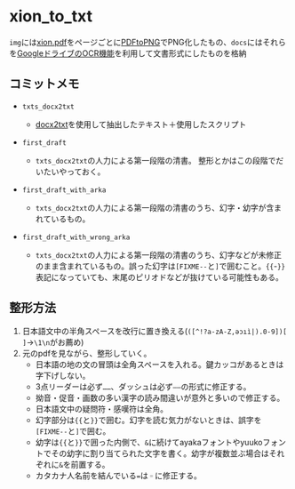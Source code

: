 # xion_to_txt

`img`には[xion.pdf](http://conlinguistics.org/arka/images/xion.pdf)をページごとに[PDFtoPNG](http://pdf2png.com/ja/)でPNG化したもの、`docs`にはそれらを[GoogleドライブのOCR機能](https://support.google.com/drive/answer/176692)を利用して文書形式にしたものを格納

## コミットメモ

* `txts_docx2txt`
  * [docx2txt](https://pypi.python.org/pypi/docx2txt/0.6)を使用して抽出したテキスト＋使用したスクリプト

* `first_draft`
  * `txts_docx2txt`の人力による第一段階の清書。 整形とかはこの段階でだいたいやっておく。

* `first_draft_with_arka`
  * `txts_docx2txt`の人力による第一段階の清書のうち、幻字・幼字が含まれているもの。  
  
* `first_draft_with_wrong_arka`
  * `txts_docx2txt`の人力による第一段階の清書のうち、幻字などが未修正のまま含まれているもの。誤った幻字は`[FIXME--`と`]`で囲むこと。`{{`-`}}`表記になっていても、末尾のピリオドなどが抜けている可能性もある。


## 整形方法
1. 日本語文中の半角スペースを改行に置き換える(`([^!?a-zA-Z,əɔıì|).0-9])[ ]`→`\1\n`がお薦め)
2. 元のpdfを見ながら、整形していく。  
    * 日本語の地の文の冒頭は全角スペースを入れる。鍵カッコがあるときは字下げしない。
	* 3点リーダーは必ず`……`、ダッシュは必ず`――`の形式に修正する。
	* 拗音・促音・画数の多い漢字の読み間違いが意外と多いので修正する。
	* 日本語文中の疑問符・感嘆符は全角。
	* 幻字部分は`{{`と`}}`で囲む。幻字を読む気力がないときは、誤字を`[FIXME--`と`]`で囲む。
	* 幼字は`{{`と`}}`で囲った内側で、`&`に続けてayakaフォントやyuukoフォントでその幼字に割り当てられた文字を書く。幼字が複数並ぶ場合はそれぞれに`&`を前置する。
	* カタカナ人名前を結んでいる`=`は`゠`に修正する。
